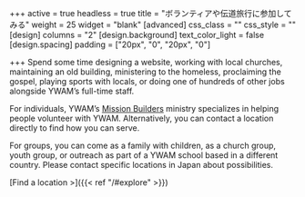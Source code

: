 +++
active = true
headless = true
title = "ボランティアや伝道旅行に参加してみる"
weight = 25
widget = "blank"
[advanced]
css_class = ""
css_style = ""
[design]
columns = "2"
[design.background]
text_color_light = false
[design.spacing]
padding = ["20px", "0", "20px", "0"]

+++
Spend some time designing a website, working with local churches, maintaining an old building, ministering to the homeless, proclaiming the gospel, playing sports with locals, or doing one of hundreds of other jobs alongside YWAM’s full-time staff.

For individuals, YWAM’s [Mission Builders](https://www.missionbuilders.org/) ministry specializes in helping people volunteer with YWAM. Alternatively, you can contact a location directly to find how you can serve.

For groups, you can come as a family with children, as a church group, youth group, or outreach as part of a YWAM school based in a different country. Please contact specific locations in Japan about possibilities.

[Find a location >]({{< ref "/#explore" >}})